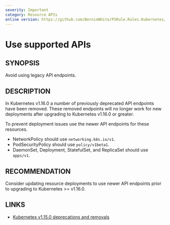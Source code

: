 ```yaml
---
severity: Important
category: Resource APIs
online version: https://github.com/BernieWhite/PSRule.Rules.Kubernetes/blob/master/docs/rules/en-US/Kubernetes.API.Removal.md
---
```


# Use supported APIs

## SYNOPSIS

Avoid using legacy API endpoints.

## DESCRIPTION

In Kubernetes v1.16.0 a number of previously deprecated API endpoints have been removed.
These removed endpoints will no longer work for new deployments after upgrading to Kubernetes v1.16.0 or greater.

To prevent deployment issues use the newer API endpoints for these resources.

- NetworkPolicy should use `networking.k8s.io/v1`.
- PodSecurityPolicy should use `policy/v1beta1`.
- DaemonSet, Deployment, StatefulSet, and ReplicaSet should use `apps/v1`.

## RECOMMENDATION

Consider updating resource deployments to use newer API endpoints prior to upgrading to Kubernetes >= v1.16.0.

## LINKS

- [Kubernetes v1.15.0 deprecations and removals](https://github.com/kubernetes/kubernetes/blob/master/CHANGELOG-1.15.md#deprecations-and-removals)
